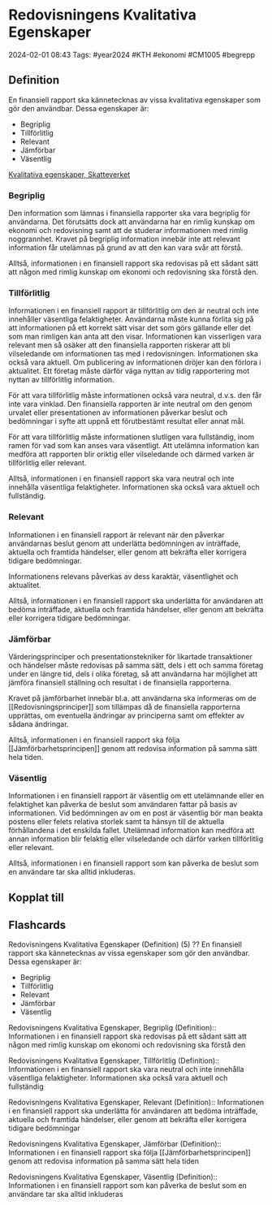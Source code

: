 # Redovisningens Kvalitativa Egenskaper

2024-02-01 08:43
Tags: #year2024 #KTH #ekonomi #CM1005 #begrepp

## Definition

En finansiell rapport ska kännetecknas av vissa kvalitativa egenskaper som gör den användbar. Dessa egenskaper är:

- Begriplig
- Tillförlitlig
- Relevant
- Jämförbar
- Väsentlig

[Kvalitativa egenskaper, Skatteverket](https://www4.skatteverket.se/rattsligvagledning/edition/2023.16/3242.html)

### Begriplig

Den information som lämnas i finansiella rapporter ska vara begriplig för användarna. Det förutsätts dock att användarna har en rimlig kunskap om ekonomi och redovisning samt att de studerar informationen med rimlig noggrannhet. Kravet på begriplig information innebär inte att relevant information får utelämnas på grund av att den kan vara svår att förstå.

Alltså, informationen i en finansiell rapport ska redovisas på ett sådant sätt att någon med rimlig kunskap om ekonomi och redovisning ska förstå den.

### Tillförlitlig

Informationen i en finansiell rapport är tillförlitlig om den är neutral och inte innehåller väsentliga felaktigheter. Användarna måste kunna förlita sig på att informationen på ett korrekt sätt visar det som görs gällande eller det som man rimligen kan anta att den visar. Informationen kan visserligen vara relevant men så osäker att den finansiella rapporten riskerar att bli vilseledande om informationen tas med i redovisningen. Informationen ska också vara aktuell. Om publicering av informationen dröjer kan den förlora i aktualitet. Ett företag måste därför väga nyttan av tidig rapportering mot nyttan av tillförlitlig information.

För att vara tillförlitlig måste informationen också vara neutral, d.v.s. den får inte vara vinklad. Den finansiella rapporten är inte neutral om den genom urvalet eller presentationen av informationen påverkar beslut och bedömningar i syfte att uppnå ett förutbestämt resultat eller annat mål.

För att vara tillförlitlig måste informationen slutligen vara fullständig, inom ramen för vad som kan anses vara väsentligt. Att utelämna information kan medföra att rapporten blir oriktig eller vilseledande och därmed varken är tillförlitlig eller relevant.

Alltså, informationen i en finansiell rapport ska vara neutral och inte innehålla väsentliga felaktigheter. Informationen ska också vara aktuell och fullständig.

### Relevant

Informationen i en finansiell rapport är relevant när den påverkar användarnas beslut genom att underlätta bedömningen av inträffade, aktuella och framtida händelser, eller genom att bekräfta eller korrigera tidigare bedömningar.

Informationens relevans påverkas av dess karaktär, väsent­lighet och aktualitet.

Alltså, informationen i en finansiell rapport ska underlätta för användaren att bedöma inträffade, aktuella och framtida händelser, eller genom att bekräfta eller korrigera tidigare bedömningar.

### Jämförbar

Värderingsprinciper och presentationstekniker för likartade transaktioner och händelser måste redo­visas på samma sätt, dels i ett och samma företag under en längre tid, dels i olika företag, så att användarna har möjlighet att jämföra finansiell ställning och resultat i de finansiella rapporterna.

Kravet på jämförbarhet innebär bl.a. att användarna ska informeras om de [[Redovisningsprinciper]] som tillämpas då de finansiella rapporterna upprättas, om eventuella ändringar av principerna samt om effekter av sådana ändringar.

Alltså, informationen i en finansiell rapport ska följa [[Jämförbarhetsprincipen]] genom att redovisa information på samma sätt hela tiden.

### Väsentlig

Informa­tionen i en finansiell rapport är väsentlig om ett utelämnande eller en felaktighet kan påverka de beslut som användaren fattar på basis av informationen. Vid bedömningen av om en post är väsentlig bör man beakta postens eller felets relativa storlek samt ta hänsyn till de aktuella förhållandena i det enskilda fallet. Utelämnad information kan medföra att annan information blir felaktig eller vilseledande och därför varken tillförlitlig eller relevant.

Alltså, informationen i en finansiell rapport som kan påverka de beslut som en användare tar ska alltid inkluderas.

## Kopplat till

## Flashcards

Redovisningens Kvalitativa Egenskaper (Definition) (5)
??
En finansiell rapport ska kännetecknas av vissa egenskaper som gör den användbar. Dessa egenskaper är:
- Begriplig
- Tillförlitlig
- Relevant
- Jämförbar
- Väsentlig
<!--SR:!2024-02-08,1,206!2024-02-18,13,270-->

Redovisningens Kvalitativa Egenskaper, Begriplig (Definition):: Informationen i en finansiell rapport ska redovisas på ett sådant sätt att någon med rimlig kunskap om ekonomi och redovisning ska förstå den
<!--SR:!2024-02-08,3,250!2024-02-12,5,248-->

Redovisningens Kvalitativa Egenskaper, Tillförlitlig (Definition):: Informationen i en finansiell rapport ska vara neutral och inte innehålla väsentliga felaktigheter. Informationen ska också vara aktuell och fullständig
<!--SR:!2024-02-12,5,228!2024-02-07,1,208-->

Redovisningens Kvalitativa Egenskaper, Relevant (Definition):: Informationen i en finansiell rapport ska underlätta för användaren att bedöma inträffade, aktuella och framtida händelser, eller genom att bekräfta eller korrigera tidigare bedömningar
<!--SR:!2024-02-08,1,210!2024-02-07,1,225-->

Redovisningens Kvalitativa Egenskaper, Jämförbar (Definition):: Informationen i en finansiell rapport ska följa [[Jämförbarhetsprincipen]] genom att redovisa information på samma sätt hela tiden
<!--SR:!2024-02-21,15,290!2024-02-10,3,248-->

Redovisningens Kvalitativa Egenskaper, Väsentlig (Definition):: Informationen i en finansiell rapport som kan påverka de beslut som en användare tar ska alltid inkluderas
<!--SR:!2024-02-13,6,245!2024-02-08,2,228-->
